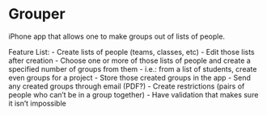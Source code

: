 # Grouper
iPhone app that allows one to make groups out of lists of people.

Feature List:
	- Create lists of people (teams, classes, etc)
	- Edit those lists after creation
	- Choose one or more of those lists of people and create a specified number of groups from them
		- i.e.: from a list of students, create even groups for a project
	- Store those created groups in the app
	- Send any created groups through email (PDF?)
	- Create restrictions (pairs of people who can’t be in a group together)
		- Have validation that makes sure it isn’t impossible
